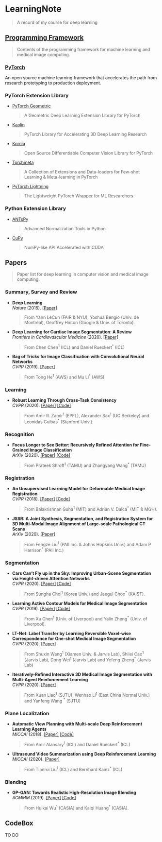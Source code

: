 # LearningNote
> A record of my course for deep learning

## [Programming Framework](Programming/Library_summary.md)
> Contents of the programming framework for machine learning and medical image computing.  

### [PyTorch](https://pytorch.org/)  
 An open source machine learning framework that accelerates the path from research prototyping to production deployment.

### PyTorch Extension Library
- [PyTorch Geometric](https://github.com/rusty1s/pytorch_geometric)
  > A Geometric Deep Learning Extension Library for PyTorch
- [Kaolin](https://github.com/NVIDIA/GameWorkskaolin)
  > PyTorch Library for Accelerating 3D Deep Learning Research
- [Kornia](https://github.com/kornia/kornia)
  > Open Source Differentiable Computer Vision Library for PyTorch
- [Torchmeta](https://github.com/tristandeleu/pytorch-meta)
  > A Collection of Extensions and Data-loaders for Few-shot Learning & Meta-learning in PyTorch
- [PyTorch Lightning](https://github.com/PyTorchLightning/pytorch-lightning)
  > The Lightweight PyTorch Wrapper for ML Researchers

  
### Python Extension Library
- [ANTsPy](https://github.com/ANTsX/ANTsPy)
  > Advanced Normalization Tools in Python
- [CuPy](https://github.com/cupy/cupy)
  > NumPy-like API Accelerated with CUDA


## Papers
> Paper list for deep learning in computer vision and medical image computing. 

### Summary, Survey and Review
- **Deep Learning**   
  *Nature* (2015). [[Paper]](https://www.nature.com/articles/nature14539)
  > From Yann LeCun (FAIR & NYU), Yoshua Bengio (Univ. de Montréal), Geoffrey Hinton (Google & Univ. of Toronto).
- **Deep Learning for Cardiac Image Segmentation: A Review**  
  *Frontiers in Cardiovascular Medicine* (2020). [[Paper]](https://www.ncbi.nlm.nih.gov/pmc/articles/PMC7066212/)
  > From Chen Chen<sup>1</sup> (ICL) and Daniel Rueckert<sup>*</sup> (ICL)
- **Bag of Tricks for Image Classification with Convolutional Neural Networks**  
  *CVPR* (2019). [[Paper]](https://arxiv.org/pdf/1812.01187v2.pdf)
  > From Tong He<sup>1</sup> (AWS) and Mu Li<sup>*</sup> (AWS)

### Learning
- **Robust Learning Through Cross-Task Consistency**  
  *CVPR* (2020). [[Paper]](https://consistency.epfl.ch/Cross_Task_Consistency_CVPR2020.pdf) [[Code]](https://github.com/EPFL-VILAB/XTConsistency)  
  > From Amir R. Zamir<sup>1</sup> (EPFL), Alexander Sax<sup>1</sup> (UC Berkeley) and Leonidas Guibas<sup>*</sup> (Stanford Univ.)

### Recognition
- **Focus Longer to See Better: Recursively Refined Attention for Fine-Grained Image Classification**  
  *ArXiv* (2020). [[Paper]](https://arxiv.org/pdf/2005.10979.pdf) [[Code]](https://github.com/TAMU-VITA/Focus-Longer-to-See-Better)
  > From Prateek Shroff<sup>1</sup> (TAMU) and Zhangyang Wang<sup>*</sup> (TAMU)

### Registration
- **An Unsupervised Learning Model for Deformable Medical Image Registration**  
  *CVPR* (2018). [[Paper]](https://arxiv.org/abs/1802.02604) [[Code]](https://github.com/voxelmorph/voxelmorph)
  > From Balakrishnan Guha<sup>1</sup> (MIT) and Adrian V. Dalca<sup>*</sup> (MIT & MGH).
- **JSSR: A Joint Synthesis, Segmentation, and Registration System for 3D Multi-Modal Image Alignment of Large-scale Pathological CT Scans**  
  *ArXiv* (2020). [[Paper]](https://arxiv.org/pdf/2005.12209.pdf)
  > From Fengze Liu<sup>1</sup> (PAII Inc. & Johns Hopkins Univ.) and Adam P Harrison<sup>*</sup> (PAII Inc.)
  
### Segmentation
- **Cars Can’t Fly up in the Sky: Improving Urban-Scene Segmentation via Height-driven Attention Networks**  
  *CVPR* (2020). [[Paper]](https://arxiv.org/pdf/2003.05128.pdf) [[Code]](https://github.com/shachoi/HANet)
  > From Sungha Choi<sup>1</sup> (Korea Univ.) and Jaegul Choo<sup>*</sup> (KAIST).
- **Learning Active Contour Models for Medical Image Segmentation**  
  *CVPR* (2019). [[Paper]](http://openaccess.thecvf.com/content_CVPR_2019/papers/Chen_Learning_Active_Contour_Models_for_Medical_Image_Segmentation_CVPR_2019_paper.pdf) [[Code]](https://github.com/xuuuuuuchen/Active-Contour-Loss)
  > From Xu Chen<sup>1</sup> (Univ. of Liverpool) and Yalin Zheng<sup>*</sup> (Univ. of Liverpool).
- **LT-Net: Label Transfer by Learning Reversible Voxel-wise Correspondence for One-shot Medical Image Segmentation**  
  *CVPR* (2020). [[Paper]](https://arxiv.org/abs/2003.07072)
  > From Shuxin Wang<sup>1</sup> (Xiamen Univ. & Jarvis Lab), Shilei Cao<sup>1</sup> (Jarvis Lab), Dong Wei<sup>1</sup> (Jarvis Lab) and Yefeng Zheng<sup>*</sup> (Jarvis Lab)
- **Iteratively-Refined Interactive 3D Medical Image Segmentation with Multi-Agent Reinforcement Learning**  
  *CVPR* (2020). [[Paper]](https://arxiv.org/abs/1911.10334)  
  > From Xuan Liao<sup>1</sup> (SJTU), Wenhao Li<sup>1</sup> (East China Normal Univ.) and Yanfeng Wang  <sup>*</sup> (SJTU)
 
 ### Plane Localization
- **Automatic View Planning with Multi-scale Deep Reinforcement Learning Agents**   
  *MICCAI* (2018). [[Paper]](https://arxiv.org/pdf/1806.03228.pdf) [[Code]](https://git.io/vhuMZ)  
  > From Amir Alansary<sup>1</sup> (ICL) and Daniel Rueckert<sup>*</sup> (ICL)  
- **Ultrasound Video Summarization using Deep Reinforcement Learning**  
  *MICCAI* (2020). [[Paper]](https://arxiv.org/pdf/2005.09531.pdf)
  > From Tianrui Liu<sup>1</sup> (ICL) and Bernhard Kainz<sup>*</sup> (ICL)

### Blending
- **GP-GAN: Towards Realistic High-Resolution Image Blending**  
  *ACMMM* (2019). [[Paper]](https://arxiv.org/pdf/1703.07195.pdf) [[Code]](https://github.com/wuhuikai/GP-GAN)  
  > From Huikai Wu<sup>1</sup> (CASIA) and Kaiqi Huang<sup>*</sup> (CASIA).

## CodeBox
TO DO

